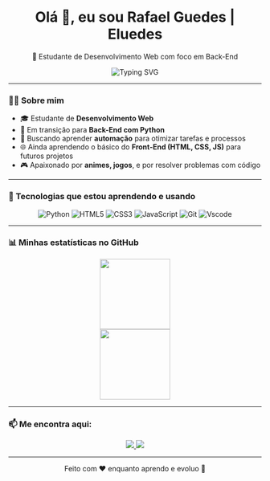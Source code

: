 <h1 align="center">Olá 👋, eu sou Rafael Guedes | Eluedes</h1>
<p align="center">🧠 Estudante de Desenvolvimento Web com foco em Back-End</p>

<div align="center">
  <img src="https://readme-typing-svg.herokuapp.com?font=Fira+Code&weight=600&size=22&pause=1000&color=F79A00&center=true&vCenter=true&width=435&lines=Estudante+Fullstack+em+formação;Meus+Hobbies+e+Animes+e+Jogos🎮;" alt="Typing SVG" />
</div>

---

### 👨‍💻 Sobre mim

- 🎓 Estudante de **Desenvolvimento Web**
- 🔁 Em transição para **Back-End com Python**
- 🤖 Buscando aprender **automação** para otimizar tarefas e processos
- 🌐 Ainda aprendendo o básico do **Front-End (HTML, CSS, JS)** para futuros projetos
- 🎮 Apaixonado por **animes, jogos**, e por resolver problemas com código

---

### 🚀 Tecnologias que estou aprendendo e usando

<div align="center">

![Python](https://img.shields.io/badge/Python-3E75C3?style=flat-square&logo=python&logoColor=white)
![HTML5](https://img.shields.io/badge/HTML-E34F26?style=flat-square&logo=html5&logoColor=white)
![CSS3](https://img.shields.io/badge/CSS-1572B6?style=flat-square&logo=css3&logoColor=white)
![JavaScript](https://img.shields.io/badge/JavaScript-F7DF1E?style=flat-square&logo=javascript&logoColor=black)
![Git](https://img.shields.io/badge/GIT-E44C30?style=flat-square&logo=git&logoColor=white)
![Vscode](https://img.shields.io/badge/Vscode-007ACC?style=flat-square&logo=visual-studio-code&logoColor=white)

</div>

---

### 📊 Minhas estatísticas no GitHub

<div align="center">
  <img height="140" src="https://github-readme-stats.vercel.app/api?username=eluedes&show_icons=true&hide_title=true&theme=dracula&bg_color=00000000" /> <br>
  <img height="140" src="https://github-readme-stats.vercel.app/api/top-langs/?username=eluedes&layout=compact&hide_title=true&theme=dracula&bg_color=00000000"/>
</div>

---

### 📫 Me encontra aqui:

<p align="center">
  <a href="https://instagram.com/rafael_guedees" target="_blank">
    <img src="https://img.shields.io/badge/Instagram-%23E4405F.svg?style=flat&logo=instagram&logoColor=white" />
  </a>
  <a href="https://discord.com/users/491667607817027606" target="_blank">
    <img src="https://img.shields.io/badge/Discord-%237289DA.svg?style=flat&logo=discord&logoColor=white" />
  </a>
</p>

---

<p align="center">
  Feito com ❤️ enquanto aprendo e evoluo 🧠
</p>
